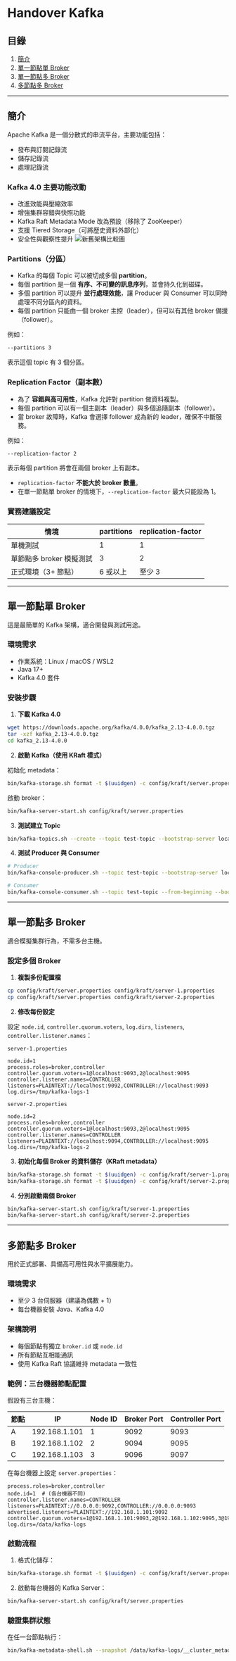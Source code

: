 # Handover Kafka

## 目錄

1. [簡介](#簡介)
2. [單一節點單 Broker](#單一節點單-broker)
3. [單一節點多 Broker](#單一節點多-broker)
4. [多節點多 Broker](#多節點多-broker)

---

## 簡介

Apache Kafka 是一個分散式的串流平台，主要功能包括：

- 發布與訂閱記錄流
- 儲存記錄流
- 處理記錄流

### Kafka 4.0 主要功能改動

- 改進效能與壓縮效率
- 增強集群容錯與快照功能
- Kafka Raft Metadata Mode 改為預設（移除了 ZooKeeper）
- 支援 Tiered Storage（可將歷史資料外部化）
- 安全性與觀察性提升
![新舊架構比較圖](docs/images/001.png)

### Partitions（分區）

- Kafka 的每個 Topic 可以被切成多個 **partition**。
- 每個 partition 是一個 **有序、不可變的訊息序列**，並會持久化到磁碟。
- 多個 partition 可以提升 **並行處理效能**，讓 Producer 與 Consumer 可以同時處理不同分區內的資料。
- 每個 partition 只能由一個 broker 主控（leader），但可以有其他 broker 備援（follower）。

例如：

```bash
--partitions 3
```

表示這個 topic 有 3 個分區。

### Replication Factor（副本數）

- 為了 **容錯與高可用性**，Kafka 允許對 partition 做資料複製。
- 每個 partition 可以有一個主副本（leader）與多個追隨副本（follower）。
- 當 broker 故障時，Kafka 會選擇 follower 成為新的 leader，確保不中斷服務。

例如：

```bash
--replication-factor 2
```

表示每個 partition 將會在兩個 broker 上有副本。

- `replication-factor` **不能大於 broker 數量**。
- 在單一節點單 broker 的情境下，`--replication-factor` 最大只能設為 1。

### 實務建議設定

| 情境                         | partitions | replication-factor |
|----------------------------|------------|--------------------|
| 單機測試                     | 1          | 1                  |
| 單節點多 broker 模擬測試       | 3          | 2                  |
| 正式環境（3+ 節點）           | 6 或以上   | 至少 3             |
---

## 單一節點單 Broker

這是最簡單的 Kafka 架構，適合開發與測試用途。

### 環境需求

- 作業系統：Linux / macOS / WSL2
- Java 17+
- Kafka 4.0 套件

### 安裝步驟

1. **下載 Kafka 4.0**

```bash
wget https://downloads.apache.org/kafka/4.0.0/kafka_2.13-4.0.0.tgz
tar -xzf kafka_2.13-4.0.0.tgz
cd kafka_2.13-4.0.0
```

2. **啟動 Kafka（使用 KRaft 模式）**

初始化 metadata：

```bash
bin/kafka-storage.sh format -t $(uuidgen) -c config/kraft/server.properties
```

啟動 broker：

```bash
bin/kafka-server-start.sh config/kraft/server.properties
```

3. **測試建立 Topic**

```bash
bin/kafka-topics.sh --create --topic test-topic --bootstrap-server localhost:9092 --partitions 1 --replication-factor 1
```

4. **測試 Producer 與 Consumer**

```bash
# Producer
bin/kafka-console-producer.sh --topic test-topic --bootstrap-server localhost:9092

# Consumer
bin/kafka-console-consumer.sh --topic test-topic --from-beginning --bootstrap-server localhost:9092
```

---

## 單一節點多 Broker

適合模擬集群行為，不需多台主機。

### 設定多個 Broker

1. **複製多份配置檔**

```bash
cp config/kraft/server.properties config/kraft/server-1.properties
cp config/kraft/server.properties config/kraft/server-2.properties
```

2. **修改每份設定**

設定 `node.id`, `controller.quorum.voters`, `log.dirs`, `listeners`, `controller.listener.names`：

`server-1.properties`

```properties
node.id=1
process.roles=broker,controller
controller.quorum.voters=1@localhost:9093,2@localhost:9095
controller.listener.names=CONTROLLER
listeners=PLAINTEXT://localhost:9092,CONTROLLER://localhost:9093
log.dirs=/tmp/kafka-logs-1
```

`server-2.properties`

```properties
node.id=2
process.roles=broker,controller
controller.quorum.voters=1@localhost:9093,2@localhost:9095
controller.listener.names=CONTROLLER
listeners=PLAINTEXT://localhost:9094,CONTROLLER://localhost:9095
log.dirs=/tmp/kafka-logs-2
```

3. **初始化每個 Broker 的資料儲存（KRaft metadata）**

```bash
bin/kafka-storage.sh format -t $(uuidgen) -c config/kraft/server-1.properties
bin/kafka-storage.sh format -t $(uuidgen) -c config/kraft/server-2.properties
```

4. **分別啟動兩個 Broker**

```bash
bin/kafka-server-start.sh config/kraft/server-1.properties
bin/kafka-server-start.sh config/kraft/server-2.properties
```

---

## 多節點多 Broker

用於正式部署、具備高可用性與水平擴展能力。

### 環境需求

- 至少 3 台伺服器（建議為偶數 + 1）
- 每台機器安裝 Java、Kafka 4.0

### 架構說明

- 每個節點有獨立 `broker.id` 或 `node.id`
- 所有節點互相能通訊
- 使用 Kafka Raft 協議維持 metadata 一致性

### 範例：三台機器節點配置

假設有三台主機：

| 節點 | IP             | Node ID | Broker Port | Controller Port |
|------|----------------|---------|-------------|-----------------|
| A    | 192.168.1.101  | 1       | 9092        | 9093            |
| B    | 192.168.1.102  | 2       | 9094        | 9095            |
| C    | 192.168.1.103  | 3       | 9096        | 9097            |

在每台機器上設定 `server.properties`：

```properties
process.roles=broker,controller
node.id=1  # (各台機器不同)
controller.listener.names=CONTROLLER
listeners=PLAINTEXT://0.0.0.0:9092,CONTROLLER://0.0.0.0:9093
advertised.listeners=PLAINTEXT://192.168.1.101:9092
controller.quorum.voters=1@192.168.1.101:9093,2@192.168.1.102:9095,3@192.168.1.103:9097
log.dirs=/data/kafka-logs
```

### 啟動流程

1. 格式化儲存：

```bash
bin/kafka-storage.sh format -t $(uuidgen) -c config/kraft/server.properties
```

2. 啟動每台機器的 Kafka Server：

```bash
bin/kafka-server-start.sh config/kraft/server.properties
```

### 驗證集群狀態

在任一台節點執行：

```bash
bin/kafka-metadata-shell.sh --snapshot /data/kafka-logs/__cluster_metadata-*/latest/snapshot
```